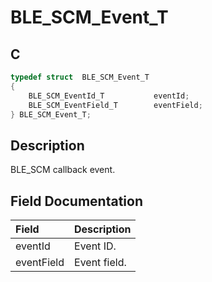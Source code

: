 # BLE_SCM_Event_T

## C

```c
typedef struct  BLE_SCM_Event_T
{
    BLE_SCM_EventId_T           eventId;
    BLE_SCM_EventField_T        eventField;
} BLE_SCM_Event_T;
```

## Description

BLE_SCM callback event.


## Field Documentation

|Field|Description|
|:---|:---|
|eventId|Event ID.|
|eventField|Event field.|
